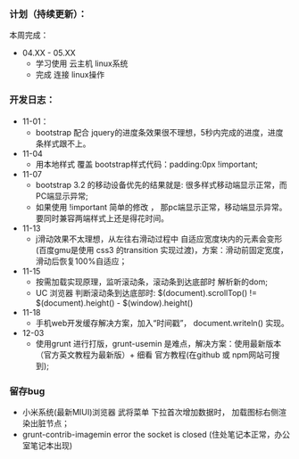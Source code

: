 ### 计划（持续更新）：

本周完成：
* 04.XX - 05.XX
  * 学习使用 云主机 linux系统
  * 完成 连接 linux操作 

### 开发日志：
* 11-01：
  * bootstrap 配合 jquery的进度条效果很不理想，5秒内完成的进度，进度条样式跟不上。
* 11-04
  * 用本地样式 覆盖 bootstrap样式代码：padding:0px !important;
* 11-07
  * bootstrap 3.2 的移动设备优先的结果就是: 很多样式移动端显示正常，而PC端显示异常; 
  * 如果使用 !important 简单的修改 ， 那pc端显示正常，移动端显示异常。要同时兼容两端样式上还是得花时间。
* 11-13
  * j滑动效果不太理想，从左往右滑动过程中 自适应宽度块内的元素会变形(百度gmu是使用 css3 的transition 实现过渡)，方案：滑动前固定宽度，滑动后恢复100%自适应；
* 11-15
  * 按需加载实现原理，监听滚动条，滚动条到达底部时 解析新的dom;
  * UC 浏览器 判断滚动条到达底部时:  $(document).scrollTop() != $(document).height() - $(window).height()
* 11-18
  * 手机web开发缓存解决方案，加入“时间戳”， document.writeln() 实现。
* 12-03
  * 使用grunt 进行打版，grunt-usemin 是难点，解决方案：使用最新版本（官方英文教程为最新版）+ 细看 官方教程(在github 或 npm网站可搜到);

### 留存bug
* 小米系统(最新MIUI)浏览器 武将菜单 下拉首次增加数据时， 加载图标右侧渲染出脏节点； 
* grunt-contrib-imagemin   error the socket is closed (住处笔记本正常，办公室笔记本出现)